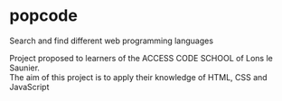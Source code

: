 # popcode

Search and find different web programming languages

Project proposed to learners of the ACCESS CODE SCHOOL of Lons le Saunier.  
The aim of this project is to apply their knowledge of HTML, CSS and JavaScript